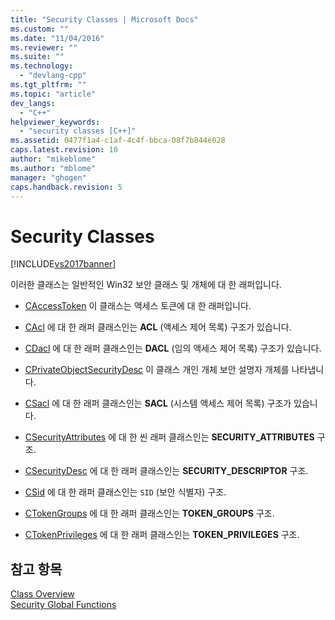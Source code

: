 ```yaml
---
title: "Security Classes | Microsoft Docs"
ms.custom: ""
ms.date: "11/04/2016"
ms.reviewer: ""
ms.suite: ""
ms.technology: 
  - "devlang-cpp"
ms.tgt_pltfrm: ""
ms.topic: "article"
dev_langs: 
  - "C++"
helpviewer_keywords: 
  - "security classes [C++]"
ms.assetid: 0477f1a4-c1af-4c4f-bbca-08f7b844e028
caps.latest.revision: 10
author: "mikeblome"
ms.author: "mblome"
manager: "ghogen"
caps.handback.revision: 5
---
```

# Security Classes
[!INCLUDE[vs2017banner](../assembler/inline/includes/vs2017banner.md)]

이러한 클래스는 일반적인 Win32 보안 클래스 및 개체에 대 한 래퍼입니다.  
  
-   [CAccessToken](../atl/reference/caccesstoken-class.md) 이 클래스는 액세스 토큰에 대 한 래퍼입니다.  
  
-   [CAcl](../atl/reference/cacl-class.md) 에 대 한 래퍼 클래스인는  **ACL** \(액세스 제어 목록\) 구조가 있습니다.  
  
-   [CDacl](../atl/reference/cdacl-class.md) 에 대 한 래퍼 클래스인는  **DACL** \(임의 액세스 제어 목록\) 구조가 있습니다.  
  
-   [CPrivateObjectSecurityDesc](../atl/reference/cprivateobjectsecuritydesc-class.md) 이 클래스 개인 개체 보안 설명자 개체를 나타냅니다.  
  
-   [CSacl](../atl/reference/csacl-class.md) 에 대 한 래퍼 클래스인는  **SACL** \(시스템 액세스 제어 목록\) 구조가 있습니다.  
  
-   [CSecurityAttributes](../atl/reference/csecurityattributes-class.md) 에 대 한 씬 래퍼 클래스인는  **SECURITY\_ATTRIBUTES** 구조.  
  
-   [CSecurityDesc](../atl/reference/csecuritydesc-class.md) 에 대 한 래퍼 클래스인는  **SECURITY\_DESCRIPTOR** 구조.  
  
-   [CSid](../atl/reference/csid-class.md) 에 대 한 래퍼 클래스인는 `SID` \(보안 식별자\) 구조.  
  
-   [CTokenGroups](../atl/reference/ctokengroups-class.md) 에 대 한 래퍼 클래스인는  **TOKEN\_GROUPS** 구조.  
  
-   [CTokenPrivileges](../atl/reference/ctokenprivileges-class.md) 에 대 한 래퍼 클래스인는  **TOKEN\_PRIVILEGES** 구조.  
  
## 참고 항목  
 [Class Overview](../atl/atl-class-overview.md)   
 [Security Global Functions](../atl/reference/security-global-functions.md)